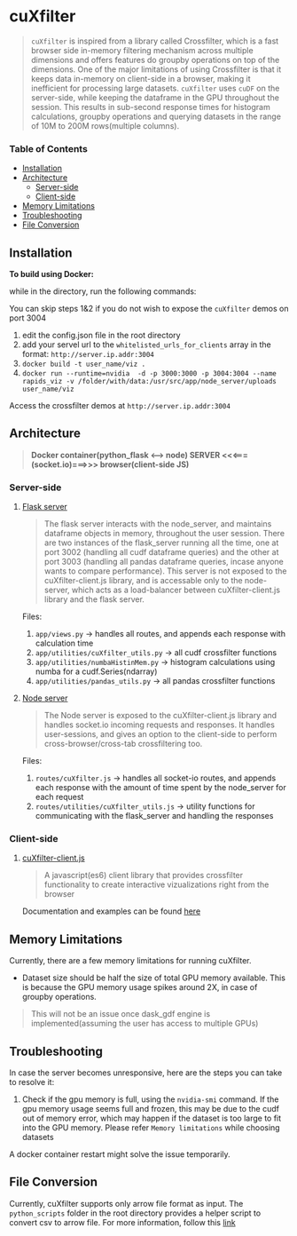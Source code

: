 
# cuXfilter 
> `cuXfilter` is inspired from a library called Crossfilter, which is a fast browser side in-memory filtering mechanism across multiple dimensions and offers features do groupby operations on top of the dimensions. One of the major limitations of using Crossfilter is that it keeps data in-memory on client-side in a browser, making it inefficient for processing large datasets. `cuXfilter` uses `cuDF` on the server-side, while keeping the dataframe in the GPU throughout the session. This results in sub-second response times for histogram calculations, groupby operations and querying datasets in the range of 10M to 200M rows(multiple columns).

### Table of Contents

- [Installation](#installation)
- [Architecture](#architecture)
    - [Server-side](#server-side)
    - [Client-side](#client-side)
- [Memory Limitations](#memory-limitations)
- [Troubleshooting](#troubleshooting)
- [File Conversion](#file-conversion)


## Installation

**To build using Docker:**

while in the directory, run the following commands:

You can skip steps 1&2 if you do not wish to expose the `cuXfilter` demos on port 3004
1. edit the config.json file in the root directory
2. add your servel url to the `whitelisted_urls_for_clients` array in the format: `http://server.ip.addr:3004`
3. `docker build -t user_name/viz .`
4. `docker run --runtime=nvidia  -d -p 3000:3000 -p 3004:3004 --name rapids_viz -v /folder/with/data:/usr/src/app/node_server/uploads user_name/viz`


Access the crossfilter demos at `http://server.ip.addr:3004`


## Architecture

> **Docker container(python_flask <--> node) SERVER  <<<===(socket.io)===>>> browser(client-side JS)**
       
### Server-side
1. [Flask server](flask_server)

    > The flask server interacts with the node_server, and maintains dataframe objects in memory, throughout the user session. There are two instances of the flask_server running all the time, one at port 3002 (handling all cudf dataframe queries) and the other at port 3003 (handling all pandas dataframe queries, incase anyone wants to compare performance). This server is not exposed to the cuXfilter-client.js library, and is accessable only to the node-server, which acts as a load-balancer between cuXfilter-client.js library and the flask server.
    
    Files:
    1. `app/views.py` -> handles all routes, and appends each response with calculation time
    2. `app/utilities/cuXfilter_utils.py` -> all cudf crossfilter functions
    3. `app/utilities/numbaHistinMem.py` -> histogram calculations using numba for a cudf.Series(ndarray)
    4. `app/utilities/pandas_utils.py` -> all pandas crossfilter functions



2. [Node server](node_server)

    > The Node server is exposed to the cuXfilter-client.js library and handles socket.io incoming requests and responses. It handles user-sessions, and gives an option to the client-side to perform cross-browser/cross-tab crossfiltering too. 

    Files:
    1. `routes/cuXfilter.js` -> handles all socket-io routes, and appends each response with the amount of time spent by the node_server for each request
    2. `routes/utilities/cuXfilter_utils.js` -> utility functions for communicating with the flask_server and handling the responses

### Client-side
1. [cuXfilter-client.js](client_side)

    > A javascript(es6) client library that provides crossfilter functionality to create interactive vizualizations right from the browser

    Documentation and examples can be found [here](client_side) 


## Memory Limitations

Currently, there are a few memory limitations for running cuXfilter. 

- Dataset size should be half the size of total GPU memory available. This is because the GPU memory usage spikes around 2X, in case of groupby operations.

>  This will not be an issue once dask_gdf engine is implemented(assuming the user has access to multiple GPUs)


## Troubleshooting

In case the server becomes unresponsive, here are the steps you can take to resolve it:

1. Check if the gpu memory is full, using the `nvidia-smi` command. If the gpu memory usage seems full and frozen, this may be due to the cudf out of memory error, which may happen if the dataset is too large to fit into the GPU memory. Please refer `Memory limitations` while choosing datasets

A docker container restart might solve the issue temporarily.


## File Conversion

Currently, cuXfilter supports only arrow file format as input. The `python_scripts` folder in the root directory provides a helper script to convert csv to arrow file. For more information, follow this [link](python_scripts)

